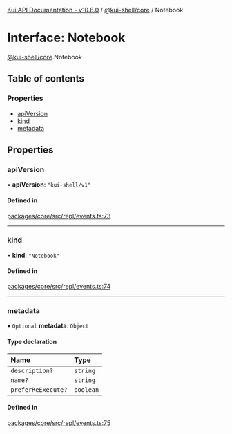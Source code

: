 [Kui API Documentation - v10.8.0](../README.md) / [@kui-shell/core](../modules/kui_shell_core.md) / Notebook

# Interface: Notebook

[@kui-shell/core](../modules/kui_shell_core.md).Notebook

## Table of contents

### Properties

- [apiVersion](kui_shell_core.Notebook.md#apiversion)
- [kind](kui_shell_core.Notebook.md#kind)
- [metadata](kui_shell_core.Notebook.md#metadata)

## Properties

### apiVersion

• **apiVersion**: `"kui-shell/v1"`

#### Defined in

[packages/core/src/repl/events.ts:73](https://github.com/mra-ruiz/kui/blob/a3b5e3edf/packages/core/src/repl/events.ts#L73)

---

### kind

• **kind**: `"Notebook"`

#### Defined in

[packages/core/src/repl/events.ts:74](https://github.com/mra-ruiz/kui/blob/a3b5e3edf/packages/core/src/repl/events.ts#L74)

---

### metadata

• `Optional` **metadata**: `Object`

#### Type declaration

| Name               | Type      |
| :----------------- | :-------- |
| `description?`     | `string`  |
| `name?`            | `string`  |
| `preferReExecute?` | `boolean` |

#### Defined in

[packages/core/src/repl/events.ts:75](https://github.com/mra-ruiz/kui/blob/a3b5e3edf/packages/core/src/repl/events.ts#L75)
